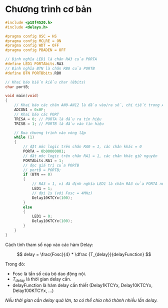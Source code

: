 # Chương trình cơ bản

```c
#include <p18f4520.h>
#include <delays.h>

#pragma config OSC = HS
#pragma config MCLRE = ON
#pragma config WDT = OFF
#pragma config PBADEN = OFF

// Định nghĩa LED1 là chân RA3 của PORTA
#define LED1 PORTAbits.RA3
// Định nghĩa BTN là chân RB0 của PORTB
#define BTN PORTBbits.RB0

// Khai báo biến kiểu char (8bits)
char portB;

void main(void)
{
    // Khai báo các chân AN0-AN12 là đầu vào/ra số, chi tiết trong ADC
    ADCON1 = 0x0F;
    // Khai báo các PORT
    TRISA = 0; // PORTA là đầu ra tín hiệu
    TRISB = 1; // PORTB là đầu vào tín hiệu

    // Đưa chương trình vào vòng lặp
    while (1)
    {
        // đặt mức logic trên chân RA0 = 1, các chân khác = 0
        PORTA = 0b00000001;
        // đặt mức logic trên chân RA1 = 1, các chân khác giữ nguyên
        PORTAbits.RA1 = 1;
        // đọc giá trị của PORTB
        // portB = PORTB;
        if (BTN == 0)
        {
            // RA3 = 1, vì đã định nghĩa LED1 là chân RA3 của PORTA nên có thể dùng:
            LED1 = 1;
            // đợi 1s (với Fosc = 4MHz)
            Delay10KTCYx(100);
        }
        else
        {
            LED1 = 0;
            Delay10KTCYx(100);
        }
    }
}
```

Cách tính tham số nạp vào các hàm Delay:

$$ delay = \frac{Fosc}{4} * \dfrac {T_{delay}}{delayFunction} $$

Trong đó:

-   Fosc là tần số của bộ dao động nội.
-   $T_{delay}$ là thời gian delay cần.
-   delayFunction là hàm delay cần thiết (Delay1KTCYx, Delay10KTCYx, Delay100KTCYx, ...)

_Nếu thời gian cần delay quá lớn, ta có thể chia nhỏ thành nhiều lần delay._
